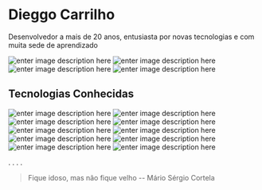 

# Dieggo Carrilho

Desenvolvedor a mais de 20 anos, entusiasta por novas tecnologias e com muita sede de aprendizado

![enter image description here](https://img.shields.io/badge/-Github-000?style=for-the-badge&logo=Github&logoColor=white&link=https://github.com/dieggop)
![enter image description here](https://img.shields.io/badge/-LinkedIn-blue?style=for-the-badge&logo=Linkedin&logoColor=white&link=https://www.linkedin.com/in/dieggocarrilho/)
![enter image description here](https://img.shields.io/badge/-Twitter-blue?style=for-the-badge&logo=Twitter&logoColor=white&link=https://twitter.com/dieggocarrilho)
![enter image description here](https://img.shields.io/badge/-Medium-black?style=for-the-badge&logo=Medium&logoColor=white&link=https://medium.com/@dieggocarrilho)


##   Tecnologias Conhecidas
![enter image description here](https://img.shields.io/badge/-NodeJS-339933?style=for-the-badge&logo=Node.JS&logoColor=white)
![enter image description here](https://img.shields.io/badge/-Javascript-F7DF1E?style=for-the-badge&logo=JavaScript&logoColor=black)
![enter image description here](https://img.shields.io/badge/-Java-007396?style=for-the-badge&logo=Java&logoColor=white)
![enter image description here](https://img.shields.io/badge/-Php-777BB4?style=for-the-badge&logo=Php&logoColor=white)
![enter image description here](https://img.shields.io/badge/-Laravel-FF2D20?style=for-the-badge&logo=Laravel&logoColor=white)
![enter image description here](https://img.shields.io/badge/-Spring-6DB33F?style=for-the-badge&logo=Spring&logoColor=white)
![enter image description here](https://img.shields.io/badge/-React-61DAFB?style=for-the-badge&logo=React&logoColor=white) 
![enter image description here](https://img.shields.io/badge/-Angular-DD0031?style=for-the-badge&logo=Angular&logoColor=white) 
![enter image description here](https://img.shields.io/badge/-CSharp-239120?style=for-the-badge&logo=C-Sharp&logoColor=white) 
![enter image description here](https://img.shields.io/badge/-.NET-5C2D91?style=for-the-badge&logo=.NET&logoColor=white)




.
.
.
.
    

> Fique idoso, mas não fique velho 
> -- Mário Sérgio Cortela
